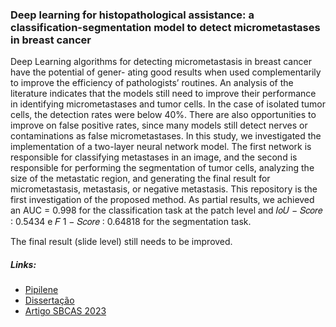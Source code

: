 ### Deep learning for histopathological assistance: a classification-segmentation model to detect micrometastases in breast cancer

Deep Learning algorithms for detecting micrometastasis in breast cancer have the potential of gener-
ating good results when used complementarily to improve the efficiency of pathologists’ routines. An
analysis of the literature indicates that the models still need to improve their performance in identifying
micrometastases and tumor cells. In the case of isolated tumor cells, the detection rates were below
40%. There are also opportunities to improve on false positive rates, since many models still detect
nerves or contaminations as false micrometastases. In this study, we investigated the implementation
of a two-layer neural network model. The first network is responsible for classifying metastases in an
image, and the second is responsible for performing the segmentation of tumor cells, analyzing the size
of the metastatic region, and generating the final result for micrometastasis, metastasis, or negative
metastasis. This repository is the first investigation of the proposed method. As partial results, we achieved
an AUC = 0.998 for the classification task at the patch level and 𝐼𝑜𝑈 − 𝑆𝑐𝑜𝑟𝑒 ∶ 0.5434 e 𝐹 1 − 𝑆𝑐𝑜𝑟𝑒 ∶ 0.64818 for
the segmentation task.

The final result (slide level) still needs to be improved.

##### Links:
- [Pipilene](https://github.com/gabrielakuhn/claseg/files/11781803/pipilene.pdf)
- [Dissertação](http://www.repositorio.jesuita.org.br/handle/UNISINOS/12439)
- [Artigo SBCAS 2023](https://sol.sbc.org.br/index.php/sbcas/article/view/25307)
